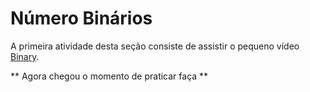 # Número Binários

 A primeira atividade desta seção consiste de assistir o pequeno vídeo [Binary](https://www.youtube.com/watch?v=hacBFrgtQjQ&index=3&list=PLhQjrBD2T3824oLhpJrgze3kPf1Yg-sMy).

** Agora chegou o momento de praticar faça **
